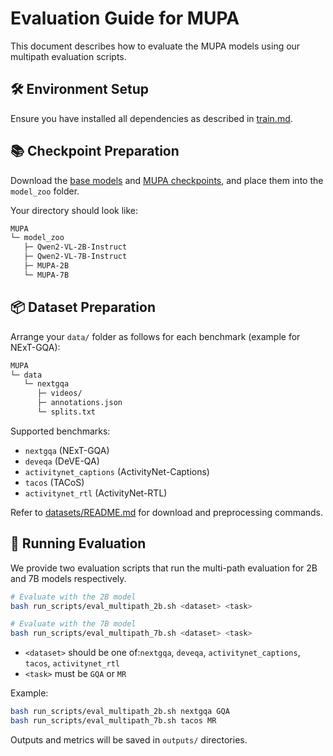 # Evaluation Guide for MUPA

This document describes how to evaluate the MUPA models using our multipath evaluation scripts.

## 🛠 Environment Setup

Ensure you have installed all dependencies as described in [train.md](train.md).

## 📚 Checkpoint Preparation

Download the [base models](https://huggingface.co/collections/Qwen/qwen2-vl-66cee7455501d7126940800d) and [MUPA checkpoints](https://huggingface.co/collections/soughtlin/mupa-683040ce74299f3194c89005), and place them into the `model_zoo` folder.

Your directory should look like:

```bash
MUPA
└─ model_zoo
   ├─ Qwen2-VL-2B-Instruct
   ├─ Qwen2-VL-7B-Instruct
   ├─ MUPA-2B
   └─ MUPA-7B
```


## 📦 Dataset Preparation

Arrange your `data/` folder as follows for each benchmark (example for NExT-GQA):

```bash
MUPA
└─ data
   └─ nextgqa
      ├─ videos/
      ├─ annotations.json
      └─ splits.txt
```

Supported benchmarks:

* `nextgqa` (NExT-GQA)
* `deveqa` (DeVE-QA)
* `activitynet_captions` (ActivityNet-Captions)
* `tacos` (TACoS)
* `activitynet_rtl` (ActivityNet-RTL)

Refer to [datasets/README.md](datasets/README.md) for download and preprocessing commands.

## 🔮 Running Evaluation

We provide two evaluation scripts that run the multi-path evaluation for 2B and 7B models respectively.

```bash
# Evaluate with the 2B model
bash run_scripts/eval_multipath_2b.sh <dataset> <task>

# Evaluate with the 7B model
bash run_scripts/eval_multipath_7b.sh <dataset> <task>
```

* `<dataset>` should be one of:`nextgqa`, `deveqa`, `activitynet_captions`, `tacos`, `activitynet_rtl`
* `<task>` must be `GQA` or `MR`

Example:

```bash
bash run_scripts/eval_multipath_2b.sh nextgqa GQA
bash run_scripts/eval_multipath_7b.sh tacos MR
```

Outputs and metrics will be saved in `outputs/` directories.

